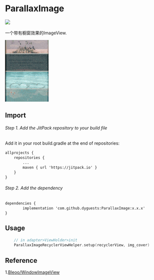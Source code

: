 # ParallaxImage

[![](https://jitpack.io/v/dyguests/ParallaxImage.svg)](https://jitpack.io/#dyguests/ParallaxImage)

一个带有橱窗效果的ImageView.

![](./graphics/sample1.gif)

## Import

###### Step 1. Add the JitPack repository to your build file

Add it in your root build.gradle at the end of repositories:

	allprojects {
		repositories {
			...
			maven { url 'https://jitpack.io' }
		}
	}

###### Step 2. Add the dependency

	dependencies {
	        implementation 'com.github.dyguests:ParallaxImage:x.x.x'
	}

## Usage

```kt
    // in adapter>ViewHolder>init
    ParallaxImageRecyclerViewHelper.setup(recyclerView, img_cover)
```

## Reference

1.[Bleoo/WindowImageView](https://github.com/Bleoo/WindowImageView)